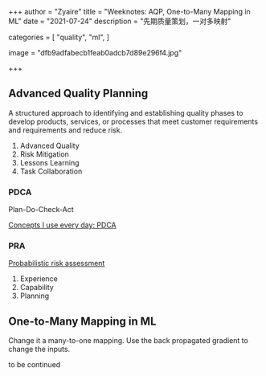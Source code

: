 +++
author = "Zyaire"
title = "Weeknotes: AQP, One-to-Many Mapping in ML"
date = "2021-07-24"
description = "先期质量策划，一对多映射"

categories = [
    "quality",
    "ml",
]

image = "dfb9adfabecb1feab0adcb7d89e296f4.jpg"

+++

## Advanced Quality Planning

A structured approach to identifying and establishing quality phases to develop products, services, or processes that meet customer requirements and requirements and reduce risk.

1. Advanced Quality
2. Risk Mitigation
3. Lessons Learning
4. Task Collaboration

### PDCA

Plan-Do-Check-Act

[Concepts I use every day: PDCA](https://jchyip.medium.com/concepts-i-use-every-day-pdca-9d8d7f6d5fad)

### PRA

[Probabilistic risk assessment](https://en.wikipedia.org/wiki/Probabilistic_risk_assessment)

1. Experience
2. Capability
3. Planning 

## One-to-Many Mapping in ML

Change it a many-to-one mapping.
Use the back propagated gradient to change the inputs.

to be continued
